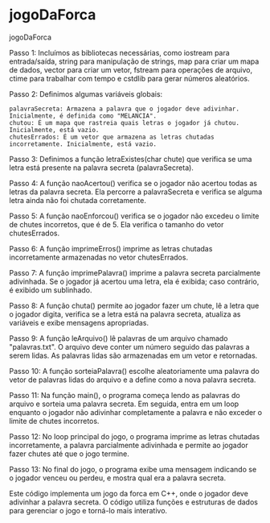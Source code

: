 # jogoDaForca
jogoDaForca

Passo 1: Incluímos as bibliotecas necessárias, como iostream para entrada/saída, string para manipulação de strings, map para criar um mapa de dados, vector para criar um vetor, fstream para operações de arquivo, ctime para trabalhar com tempo e cstdlib para gerar números aleatórios.

Passo 2: Definimos algumas variáveis globais:

    palavraSecreta: Armazena a palavra que o jogador deve adivinhar. Inicialmente, é definida como "MELANCIA".
    chutou: É um mapa que rastreia quais letras o jogador já chutou. Inicialmente, está vazio.
    chutesErrados: É um vetor que armazena as letras chutadas incorretamente. Inicialmente, está vazio.

Passo 3: Definimos a função letraExistes(char chute) que verifica se uma letra está presente na palavra secreta (palavraSecreta).

Passo 4: A função naoAcertou() verifica se o jogador não acertou todas as letras da palavra secreta. Ela percorre a palavraSecreta e verifica se alguma letra ainda não foi chutada corretamente.

Passo 5: A função naoEnforcou() verifica se o jogador não excedeu o limite de chutes incorretos, que é de 5. Ela verifica o tamanho do vetor chutesErrados.

Passo 6: A função imprimeErros() imprime as letras chutadas incorretamente armazenadas no vetor chutesErrados.

Passo 7: A função imprimePalavra() imprime a palavra secreta parcialmente adivinhada. Se o jogador já acertou uma letra, ela é exibida; caso contrário, é exibido um sublinhado.

Passo 8: A função chuta() permite ao jogador fazer um chute, lê a letra que o jogador digita, verifica se a letra está na palavra secreta, atualiza as variáveis e exibe mensagens apropriadas.

Passo 9: A função leArquivo() lê palavras de um arquivo chamado "palavras.txt". O arquivo deve conter um número seguido das palavras a serem lidas. As palavras lidas são armazenadas em um vetor e retornadas.

Passo 10: A função sorteiaPalavra() escolhe aleatoriamente uma palavra do vetor de palavras lidas do arquivo e a define como a nova palavra secreta.

Passo 11: Na função main(), o programa começa lendo as palavras do arquivo e sorteia uma palavra secreta. Em seguida, entra em um loop enquanto o jogador não adivinhar completamente a palavra e não exceder o limite de chutes incorretos.

Passo 12: No loop principal do jogo, o programa imprime as letras chutadas incorretamente, a palavra parcialmente adivinhada e permite ao jogador fazer chutes até que o jogo termine.

Passo 13: No final do jogo, o programa exibe uma mensagem indicando se o jogador venceu ou perdeu, e mostra qual era a palavra secreta.

Este código implementa um jogo da forca em C++, onde o jogador deve adivinhar a palavra secreta. O código utiliza funções e estruturas de dados para gerenciar o jogo e torná-lo mais interativo.
